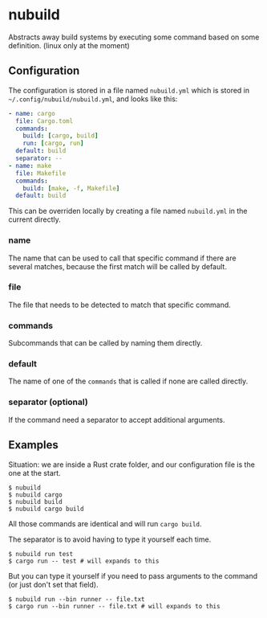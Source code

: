 # nubuild

Abstracts away build systems by executing some command based on some definition. (linux only at the moment)

## Configuration

The configuration is stored in a file named `nubuild.yml` which is stored in `~/.config/nubuild/nubuild.yml`, and looks like this:

```yml
- name: cargo
  file: Cargo.toml
  commands:
    build: [cargo, build]
    run: [cargo, run]
  default: build
  separator: --
- name: make
  file: Makefile
  commands:
    build: [make, -f, Makefile]
  default: build
```

This can be overriden locally by creating a file named `nubuild.yml` in the current directly.

### name

The name that can be used to call that specific command if there are several matches, because the first match will be called by default.

### file

The file that needs to be detected to match that specific command.

### commands

Subcommands that can be called by naming them directly.

### default

The name of one of the `commands` that is called if none are called directly.

### separator (optional)

If the command need a separator to accept additional arguments.

## Examples

Situation: we are inside a Rust crate folder, and our configuration file is the one at the start.

```console
$ nubuild
$ nubuild cargo
$ nubuild build
$ nubuild cargo build
```

All those commands are identical and will run `cargo build`.

The separator is to avoid having to type it yourself each time.

```console
$ nubuild run test
$ cargo run -- test # will expands to this
```

But you can type it yourself if you need to pass arguments to the command (or just don't set that field).

```console
$ nubuild run --bin runner -- file.txt
$ cargo run --bin runner -- file.txt # will expands to this
```

